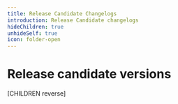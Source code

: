 ```yaml
---
title: Release Candidate Changelogs
introduction: Release Candidate changelogs
hideChildren: true
unhideSelf: true
icon: folder-open
---
```


# Release candidate versions

[CHILDREN reverse]
